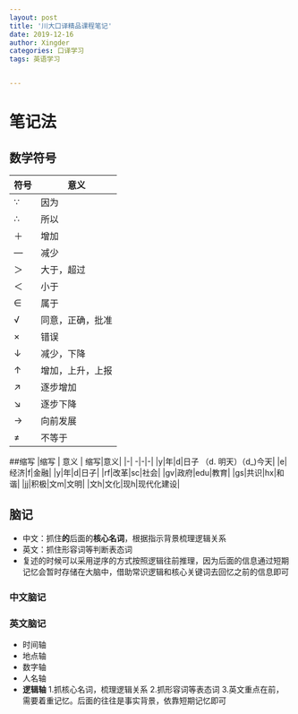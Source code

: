 ```yaml
---
layout: post
title: '川大口译精品课程笔记'
date: 2019-12-16
author: Xingder
categories: 口译学习
tags: 英语学习


---
```

# 笔记法
## 数学符号
| 符号  | 意义 |
|------------- | -------------|
|∵ | 因为|
|∴ | 所以|
|＋|增加|
|—|减少|
|＞|大于，超过|
|＜|小于|
|∈|属于|
|√|同意，正确，批准|
|×|错误|
|↓|减少，下降|
|↑|增加，上升，上报|
|↗|逐步增加|
|↘|逐步下降|
|→|向前发展|
|≠|不等于|
##缩写
|缩写 | 意义   | 缩写|意义|
|-| -|-|-|
|y|年|d|日子 （d. 明天）（d_)今天|
|e|经济|f|金融|
|y|年|d|日子|
|rf|改革|sc|社会|
|gv|政府|edu|教育|
|gs|共识|hx|和谐|
|jj|积极|文m|文明|
|文h|文化|现h|现代化建设|
## 脑记
- 中文：抓住**的**后面的**核心名词**，根据指示背景梳理逻辑关系
- 英文：抓住形容词等判断表态词
- 复述的时候可以采用逆序的方式按照逻辑往前推理，因为后面的信息通过短期记忆会暂时存储在大脑中，借助常识逻辑和核心关键词去回忆之前的信息即可
### 中文脑记
### 英文脑记
- 时间轴
- 地点轴
- 数字轴
- 人名轴
- **逻辑轴**
1.抓核心名词，梳理逻辑关系
2.抓形容词等表态词
3.英文重点在前，需要着重记忆。后面的往往是事实背景，依靠短期记忆即可